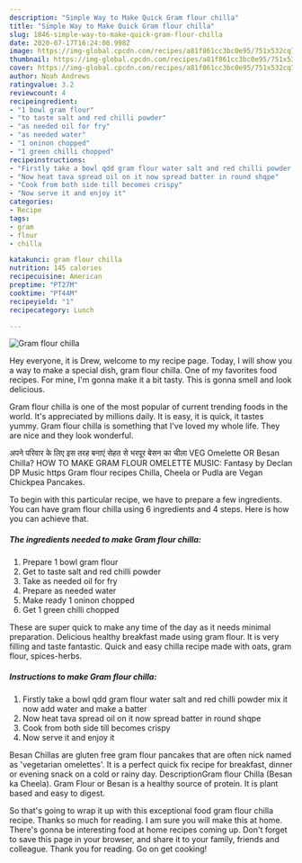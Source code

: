 ```yaml
---
description: "Simple Way to Make Quick Gram flour chilla"
title: "Simple Way to Make Quick Gram flour chilla"
slug: 1846-simple-way-to-make-quick-gram-flour-chilla
date: 2020-07-17T16:24:08.998Z
image: https://img-global.cpcdn.com/recipes/a81f861cc3bc0e95/751x532cq70/gram-flour-chilla-recipe-main-photo.jpg
thumbnail: https://img-global.cpcdn.com/recipes/a81f861cc3bc0e95/751x532cq70/gram-flour-chilla-recipe-main-photo.jpg
cover: https://img-global.cpcdn.com/recipes/a81f861cc3bc0e95/751x532cq70/gram-flour-chilla-recipe-main-photo.jpg
author: Noah Andrews
ratingvalue: 3.2
reviewcount: 4
recipeingredient:
- "1 bowl gram flour"
- "to taste salt and red chilli powder"
- "as needed oil for fry"
- "as needed water"
- "1 oninon chopped"
- "1 green chilli chopped"
recipeinstructions:
- "Firstly take a bowl qdd gram flour water salt and red chilli powder mix it now add water and make a batter"
- "Now heat tava spread oil on it now spread batter in round shqpe"
- "Cook from both side till becomes crispy"
- "Now serve it and enjoy it"
categories:
- Recipe
tags:
- gram
- flour
- chilla

katakunci: gram flour chilla 
nutrition: 145 calories
recipecuisine: American
preptime: "PT27M"
cooktime: "PT44M"
recipeyield: "1"
recipecategory: Lunch

---
```



![Gram flour chilla](https://img-global.cpcdn.com/recipes/a81f861cc3bc0e95/751x532cq70/gram-flour-chilla-recipe-main-photo.jpg)

Hey everyone, it is Drew, welcome to my recipe page. Today, I will show you a way to make a special dish, gram flour chilla. One of my favorites food recipes. For mine, I'm gonna make it a bit tasty. This is gonna smell and look delicious.

Gram flour chilla is one of the most popular of current trending foods in the world. It's appreciated by millions daily. It is easy, it is quick, it tastes yummy. Gram flour chilla is something that I've loved my whole life. They are nice and they look wonderful.

अपने परिवार के लिए इस तरह बनाएं सेहत से भरपूर बेसन का चीला VEG Omelette OR Besan Chilla? HOW TO MAKE GRAM FLOUR OMELETTE MUSIC: Fantasy by Declan DP Music https Gram flour recipes Chilla, Cheela or Pudla are Vegan Chickpea Pancakes.


To begin with this particular recipe, we have to prepare a few ingredients. You can have gram flour chilla using 6 ingredients and 4 steps. Here is how you can achieve that.

<!--inarticleads1-->

##### The ingredients needed to make Gram flour chilla:

1. Prepare 1 bowl gram flour
1. Get to taste salt and red chilli powder
1. Take as needed oil for fry
1. Prepare as needed water
1. Make ready 1 oninon chopped
1. Get 1 green chilli chopped


These are super quick to make any time of the day as it needs minimal preparation. Delicious healthy breakfast made using gram flour. It is very filling and taste fantastic. Quick and easy chilla recipe made with oats, gram flour, spices-herbs. 

<!--inarticleads2-->

##### Instructions to make Gram flour chilla:

1. Firstly take a bowl qdd gram flour water salt and red chilli powder mix it now add water and make a batter
1. Now heat tava spread oil on it now spread batter in round shqpe
1. Cook from both side till becomes crispy
1. Now serve it and enjoy it


Besan Chillas are gluten free gram flour pancakes that are often nick named as &#39;vegetarian omelettes&#39;. It is a perfect quick fix recipe for breakfast, dinner or evening snack on a cold or rainy day. DescriptionGram flour Chilla (Besan ka Cheela). Gram Flour or Besan is a healthy source of protein. It is plant based and easy to digest. 

So that's going to wrap it up with this exceptional food gram flour chilla recipe. Thanks so much for reading. I am sure you will make this at home. There's gonna be interesting food at home recipes coming up. Don't forget to save this page in your browser, and share it to your family, friends and colleague. Thank you for reading. Go on get cooking!

